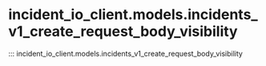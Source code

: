 # incident_io_client.models.incidents_v1_create_request_body_visibility

::: incident_io_client.models.incidents_v1_create_request_body_visibility

